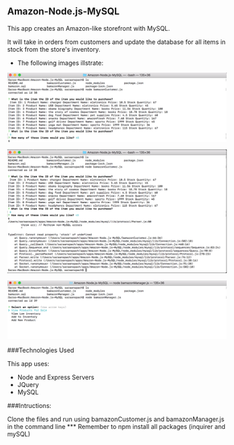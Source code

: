 ## Amazon-Node.js-MySQL ##

This app creates an Amazon-like storefront with MySQL. 

It will take in orders from customers and update the database for all items in stock from the store's inventory.

* The following images illstrate:


![Part 1 - Working](images/part.1.working.png)


![Part 2 - Partial](images/part.1.working+error.png)


![Part 1 - Not Working](images/part.2.partial.png)

###Technologies Used

This app uses:

* Node and Express Servers
* JQuery
* MySQL


###Intructions:

Clone the files and run using bamazonCustomer.js and bamazonManager.js in the command line
*** Remember to npm install all packages (inquirer and mySQL)